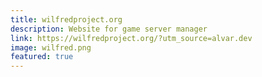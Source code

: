 ```yaml
---
title: wilfredproject.org
description: Website for game server manager
link: https://wilfredproject.org/?utm_source=alvar.dev
image: wilfred.png
featured: true
---
```

